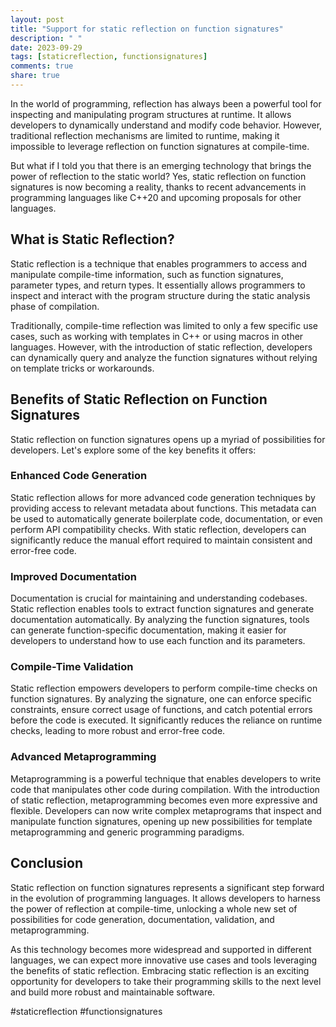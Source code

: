 ```yaml
---
layout: post
title: "Support for static reflection on function signatures"
description: " "
date: 2023-09-29
tags: [staticreflection, functionsignatures]
comments: true
share: true
---
```


In the world of programming, reflection has always been a powerful tool for inspecting and manipulating program structures at runtime. It allows developers to dynamically understand and modify code behavior. However, traditional reflection mechanisms are limited to runtime, making it impossible to leverage reflection on function signatures at compile-time. 

But what if I told you that there is an emerging technology that brings the power of reflection to the static world? Yes, static reflection on function signatures is now becoming a reality, thanks to recent advancements in programming languages like C++20 and upcoming proposals for other languages.

## What is Static Reflection?

Static reflection is a technique that enables programmers to access and manipulate compile-time information, such as function signatures, parameter types, and return types. It essentially allows programmers to inspect and interact with the program structure during the static analysis phase of compilation.

Traditionally, compile-time reflection was limited to only a few specific use cases, such as working with templates in C++ or using macros in other languages. However, with the introduction of static reflection, developers can dynamically query and analyze the function signatures without relying on template tricks or workarounds.

## Benefits of Static Reflection on Function Signatures

Static reflection on function signatures opens up a myriad of possibilities for developers. Let's explore some of the key benefits it offers:

### Enhanced Code Generation

Static reflection allows for more advanced code generation techniques by providing access to relevant metadata about functions. This metadata can be used to automatically generate boilerplate code, documentation, or even perform API compatibility checks. With static reflection, developers can significantly reduce the manual effort required to maintain consistent and error-free code.

### Improved Documentation

Documentation is crucial for maintaining and understanding codebases. Static reflection enables tools to extract function signatures and generate documentation automatically. By analyzing the function signatures, tools can generate function-specific documentation, making it easier for developers to understand how to use each function and its parameters.

### Compile-Time Validation

Static reflection empowers developers to perform compile-time checks on function signatures. By analyzing the signature, one can enforce specific constraints, ensure correct usage of functions, and catch potential errors before the code is executed. It significantly reduces the reliance on runtime checks, leading to more robust and error-free code.

### Advanced Metaprogramming

Metaprogramming is a powerful technique that enables developers to write code that manipulates other code during compilation. With the introduction of static reflection, metaprogramming becomes even more expressive and flexible. Developers can now write complex metaprograms that inspect and manipulate function signatures, opening up new possibilities for template metaprogramming and generic programming paradigms.

## Conclusion

Static reflection on function signatures represents a significant step forward in the evolution of programming languages. It allows developers to harness the power of reflection at compile-time, unlocking a whole new set of possibilities for code generation, documentation, validation, and metaprogramming.

As this technology becomes more widespread and supported in different languages, we can expect more innovative use cases and tools leveraging the benefits of static reflection. Embracing static reflection is an exciting opportunity for developers to take their programming skills to the next level and build more robust and maintainable software.

#staticreflection #functionsignatures